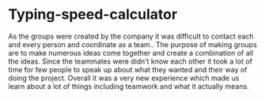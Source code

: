# Typing-speed-calculator
As the groups were created by the company it was difficult to contact each and every person and
coordinate as a team..
The purpose of making groups are to make numerous ideas come together and create a combination of
all the ideas. Since the teammates were didn’t know each other it took a lot of time for few people to
speak up about what they wanted and their way of doing the project.
Overall it was a very new experience which made us learn about a lot of things including teamwork and
what it actually means.
